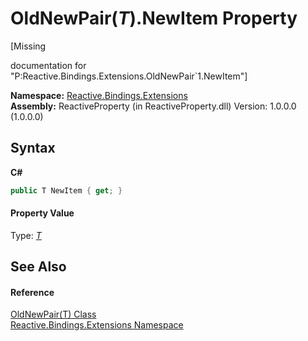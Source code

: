 # OldNewPair(*T*).NewItem Property 
 

\[Missing <summary> documentation for "P:Reactive.Bindings.Extensions.OldNewPair`1.NewItem"\]

**Namespace:**&nbsp;<a href="a9fb9c90-d2dd-7420-ec9a-3084892a7996">Reactive.Bindings.Extensions</a><br />**Assembly:**&nbsp;ReactiveProperty (in ReactiveProperty.dll) Version: 1.0.0.0 (1.0.0.0)

## Syntax

**C#**<br />
``` C#
public T NewItem { get; }
```


#### Property Value
Type: <a href="331c93c8-ce0e-1a5a-718c-16e1f7e7c431">*T*</a>

## See Also


#### Reference
<a href="331c93c8-ce0e-1a5a-718c-16e1f7e7c431">OldNewPair(T) Class</a><br /><a href="a9fb9c90-d2dd-7420-ec9a-3084892a7996">Reactive.Bindings.Extensions Namespace</a><br />